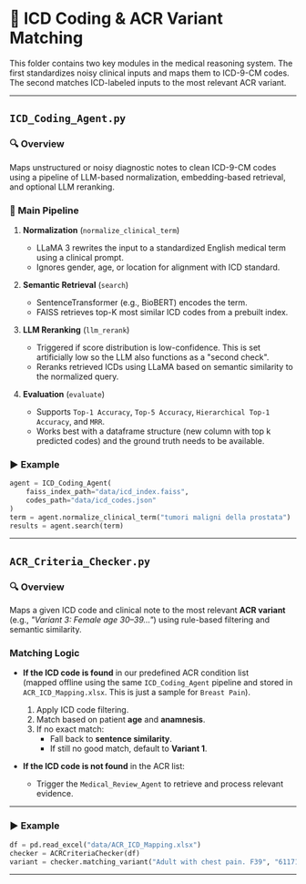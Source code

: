 # 🧠 ICD Coding & ACR Variant Matching

This folder contains two key modules in the medical reasoning system. The first standardizes noisy clinical inputs and maps them to ICD-9-CM codes. The second matches ICD-labeled inputs to the most relevant ACR variant.

---

## `ICD_Coding_Agent.py`

### 🔍 Overview
Maps unstructured or noisy diagnostic notes to clean ICD-9-CM codes using a pipeline of LLM-based normalization, embedding-based retrieval, and optional LLM reranking.

### 🔧 Main Pipeline
1. **Normalization** (`normalize_clinical_term`)  
   - LLaMA 3 rewrites the input to a standardized English medical term using a clinical prompt.
   - Ignores gender, age, or location for alignment with ICD standard.

2. **Semantic Retrieval** (`search`)  
   - SentenceTransformer (e.g., BioBERT) encodes the term.
   - FAISS retrieves top-K most similar ICD codes from a prebuilt index.

3. **LLM Reranking** (`llm_rerank`)  
   - Triggered if score distribution is low-confidence. This is set artificially low so the LLM also functions as a "second check".
   - Reranks retrieved ICDs using LLaMA based on semantic similarity to the normalized query.

4. **Evaluation** (`evaluate`)  
   - Supports `Top-1 Accuracy`, `Top-5 Accuracy`, `Hierarchical Top-1 Accuracy`, and `MRR`.
   - Works best with a dataframe structure (new column with top k predicted codes) and the ground truth needs to be available.

### ▶️ Example
```python
agent = ICD_Coding_Agent(
    faiss_index_path="data/icd_index.faiss",
    codes_path="data/icd_codes.json"
)
term = agent.normalize_clinical_term("tumori maligni della prostata")
results = agent.search(term)
```

---

## `ACR_Criteria_Checker.py`

### 🔍 Overview
Maps a given ICD code and clinical note to the most relevant **ACR variant** (e.g., *"Variant 3: Female age 30–39..."*) using rule-based filtering and semantic similarity.

### Matching Logic

- **If the ICD code is found** in our predefined ACR condition list  
  (mapped offline using the same `ICD_Coding_Agent` pipeline and stored in `ACR_ICD_Mapping.xlsx`. This is just a sample for `Breast Pain`).
  1. Apply ICD code filtering.
  2. Match based on patient **age** and **anamnesis**.
  3. If no exact match:
     - Fall back to **sentence similarity**.
     - If still no good match, default to **Variant 1**.

- **If the ICD code is not found** in the ACR list:  
  - Trigger the `Medical_Review_Agent` to retrieve and process relevant evidence.

---

### ▶️ Example
```python
df = pd.read_excel("data/ACR_ICD_Mapping.xlsx")
checker = ACRCriteriaChecker(df)
variant = checker.matching_variant("Adult with chest pain. F39", "61171")
```

---